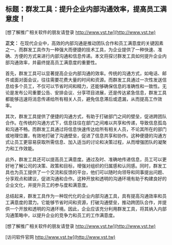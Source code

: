 ## **标题：群发工具：提升企业内部沟通效率，提高员工满意度！**

[想了解推广相关软件的朋友请登录 http://www.vst.tw](http://www.vst.tw)

**正文：**
在现代企业中，高效的内部沟通是推动团队合作和员工满意度的关键因素之一。而群发工具作为一种强大而便捷的技术工具，为企业提供了一种快速、准确、方便的方式来进行内部沟通和信息传递。本文将探讨群发工具如何提升企业内部沟通效率，并最终提高员工满意度的重要性。

首先，群发工具可以显著提高企业内部沟通的效率。传统的沟通方式，如电话、邮件或面对面会议，往往需要花费大量的时间和资源。而群发工具通过一次性发送信息给多个员工，不仅可以节省时间和精力，还能够确保信息的准确性和一致性。无论是发布公司重要公告、安排会议、分享项目进展，还是传达紧急信息，群发工具都能够迅速将消息传递给所有相关人员，避免信息滞后或遗漏，从而提高工作效率。

其次，群发工具提供了便捷的沟通方式，有助于打破部门之间的壁垒，促进跨团队合作。在传统的沟通方式下，信息往往在部门之间难以共享和传递，导致信息孤岛和沟通不畅。而群发工具通过将信息快速传达给所有相关人员，不论其所在的部门或地理位置，有效地打破了沟通壁垒，促进了信息共享和协作。这种便捷的沟通方式让员工更容易获取所需信息、加入适当的讨论和决策过程，从而增强团队的凝聚力和工作效能。

此外，群发工具还可以提高员工满意度。通过及时、准确地传递信息，员工可以更好地了解公司的决策、政策和目标，增强对组织的归属感和认同感。同时，群发工具也为员工提供了一个交流和反馈的平台，他们可以随时向领导和同事提出问题、分享观点和建议，促进沟通和合作。这种开放和透明的沟通环境有助于构建良好的企业文化，并提升员工的参与度和满意度。

总结起来，群发工具作为一种现代化的企业内部沟通工具，具有提高沟通效率和员工满意度的潜力。它能够节省时间和资源，打破沟通壁垒，推动跨团队合作，并提供一个开放和透明的沟通环境。因此，企业应该充分利用群发工具，将其纳入内部沟通策略中，以提升企业的竞争力和员工的工作满意度。

[想了解推广相关软件的朋友请登录 http://www.vst.tw](http://www.vst.tw)


[访问软件官网 http://www.vst.tw](http://www.vst.tw)
